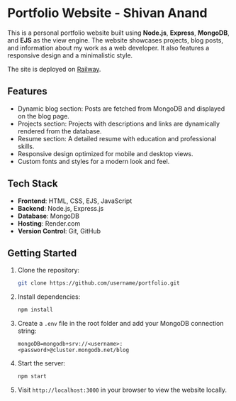 # Portfolio Website - Shivan Anand

This is a personal portfolio website built using **Node.js**, **Express**, **MongoDB**, and **EJS** as the view engine. The website showcases projects, blog posts, and information about my work as a web developer. It also features a responsive design and a minimalistic style.

The site is deployed on [Railway](shivan.up.railway.app).

## Features

- Dynamic blog section: Posts are fetched from MongoDB and displayed on the blog page.
- Projects section: Projects with descriptions and links are dynamically rendered from the database.
- Resume section: A detailed resume with education and professional skills.
- Responsive design optimized for mobile and desktop views.
- Custom fonts and styles for a modern look and feel.

## Tech Stack

- **Frontend**: HTML, CSS, EJS, JavaScript
- **Backend**: Node.js, Express.js
- **Database**: MongoDB
- **Hosting**: Render.com
- **Version Control**: Git, GitHub

## Getting Started

1. Clone the repository:

   ```bash
   git clone https://github.com/username/portfolio.git
   ```

2. Install dependencies:

   ```bash
   npm install
   ```

3. Create a `.env` file in the root folder and add your MongoDB connection string:

   ```env
   mongoDB=mongodb+srv://<username>:<password>@cluster.mongodb.net/blog
   ```

4. Start the server:

   ```bash
   npm start
   ```

5. Visit `http://localhost:3000` in your browser to view the website locally.
